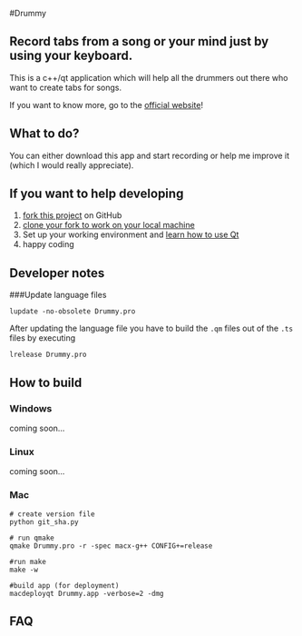 #Drummy

## Record tabs from a song or your mind just by using your keyboard.
This is a c++/qt application which will help all the drummers out there who want to create tabs for songs.

If you want to know more, go to the [official website](http://domoritz.github.com/drummy/)!

## What to do?

You can either download this app and start recording or help me improve it (which I would really appreciate).

## If you want to help developing

1. [fork this project](http://help.github.com/fork-a-repo) on GitHub
2. [clone your fork to work on your local machine](http://help.github.com/remotes)
3. Set up your working environment and [learn how to use Qt](http://doc.qt.nokia.com/4.7/gettingstartedqt.html)
4. happy coding


## Developer notes
###Update language files
   
    lupdate -no-obsolete Drummy.pro

After updating the language file you have to build the `.qm` files out of the `.ts` files by executing

    lrelease Drummy.pro
    
## How to build

### Windows

coming soon...

### Linux

coming soon...

### Mac
	# create version file
    python git_sha.py
    
    # run qmake
    qmake Drummy.pro -r -spec macx-g++ CONFIG+=release
    
    #run make
    make -w
    
    #build app (for deployment)
    macdeployqt Drummy.app -verbose=2 -dmg

## FAQ
